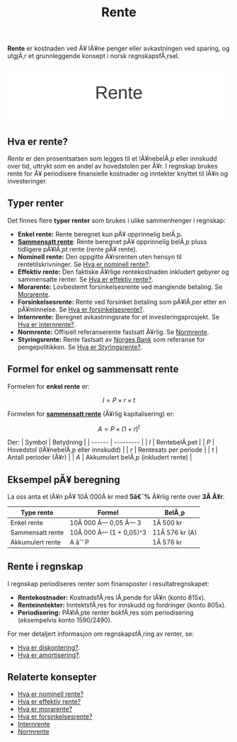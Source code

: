 ﻿---
title: "Rente"
meta_title: "Rente"
meta_description: '**Rente** er kostnaden ved Ã¥ lÃ¥ne penger eller avkastningen ved sparing, og utgjÃ¸r et grunnleggende konsept i norsk regnskapsfÃ¸rsel.'
slug: rente
type: blog
layout: pages/single
---

**Rente** er kostnaden ved Ã¥ lÃ¥ne penger eller avkastningen ved sparing, og utgjÃ¸r et grunnleggende konsept i norsk regnskapsfÃ¸rsel.

![Rente](rente-image.svg)

## Hva er rente?

*Rente* er den prosentsatsen som legges til et lÃ¥nebelÃ¸p eller innskudd over tid, uttrykt som en andel av hovedstolen per Ã¥r. I regnskap brukes rente for Ã¥ periodisere finansielle kostnader og inntekter knyttet til lÃ¥n og investeringer.

## Typer renter

Det finnes flere **typer renter** som brukes i ulike sammenhenger i regnskap:

* **Enkel rente:** Rente beregnet kun pÃ¥ opprinnelig belÃ¸p.
* [**Sammensatt rente**](/blogs/regnskap/renters-rente "Renters rente “ Rente pÃ¥ rente i regnskap"): Rente beregnet pÃ¥ opprinnelig belÃ¸p pluss tidligere pÃ¥lÃ¸pt rente (rente pÃ¥ rente).
* **Nominell rente:** Den oppgitte Ã¥rsrenten uten hensyn til rentetilskrivninger. Se [Hva er nominell rente?](/blogs/regnskap/hva-er-nominell-rente "Hva er nominell rente? Definisjon og Beregning").
* **Effektiv rente:** Den faktiske Ã¥rlige rentekostnaden inkludert gebyrer og sammensatte renter. Se [Hva er effektiv rente?](/blogs/regnskap/hva-er-effektiv-rente "Hva er effektiv rente? Beregning og Eksempler").
* **Morarente:** Lovbestemt forsinkelsesrente ved manglende betaling. Se [Morarente](/blogs/regnskap/hva-er-morarente "Morarente “ Juridisk Grunnlag og Beregning").
* **Forsinkelsesrente:** Rente ved forsinket betaling som pÃ¥lÃ¸per etter en pÃ¥minnelse. Se [Hva er forsinkelsesrente?](/blogs/regnskap/hva-er-forsinkelsesrente "Forsinkelsesrente “ Definisjon og Satser").
* **Internrente:** Beregnet avkastningsrate for et investeringsprosjekt. Se [Hva er internrente?](/blogs/regnskap/internrente "Internrente “ Beregning av Avkastning").
* **Normrente:** Offisiell referanserente fastsatt Ã¥rlig. Se [Normrente](/blogs/regnskap/normrente "Normrente “ Definisjon og Bruk").
* **Styringsrente:** Rente fastsatt av [Norges Bank](/blogs/regnskap/norges-bank "Hva er Norges Bank? Rolle og Funksjoner i Norsk Ã˜konomi") som referanse for pengepolitikken. Se [Hva er Styringsrente?](/blogs/regnskap/styringsrente "Hva er Styringsrente? Komplett Guide til Norges Bank sin Styringsrente").

## Formel for enkel og sammensatt rente

Formelen for **enkel rente** er:

$$
I = P \times r \times t
$$

Formelen for [**sammensatt rente**](/blogs/regnskap/renters-rente "Renters rente “ Rente pÃ¥ rente i regnskap") (Ã¥rlig kapitalisering) er:

$$
A = P \times (1 + r)^t
$$

Der:
| Symbol | Betydning |
| ------ | --------- |
| *I*    | RentebelÃ¸pet |
| *P*    | Hovedstol (lÃ¥nebelÃ¸p eller innskudd) |
| *r*    | Rentesats per periode |
| *t*    | Antall perioder (Ã¥r) |
| *A*    | Akkumulert belÃ¸p (inkludert rente) |

## Eksempel pÃ¥ beregning

La oss anta et lÃ¥n pÃ¥ 10Â 000Â kr med **5â€¯%** Ã¥rlig rente over **3Â Ã¥r**.

| Type rente      | Formel                  | BelÃ¸p         |
| -----------------| ------------------------ | ------------- |
| Enkel rente      | 10Â 000 Ã— 0,05 Ã— 3        | 1Â 500 kr      |
| Sammensatt rente | 10Â 000 Ã— (1 + 0,05)^3    | 11Â 576 kr (A) |
| Akkumulert rente | A âˆ’ P                    | 1Â 576 kr      |

## Rente i regnskap

I regnskap periodiseres renter som finansposter i resultatregnskapet:

* **Rentekostnader:** KostnadsfÃ¸res lÃ¸pende for lÃ¥n (konto 815x).
* **Renteinntekter:** InntektsfÃ¸res for innskudd og fordringer (konto 805x).
* **Periodisering:** PÃ¥lÃ¸pte renter bokfÃ¸res som periodisering (eksempelvis konto 1590/2490).

For mer detaljert informasjon om regnskapsfÃ¸ring av renter, se:
* [Hva er diskontering?](/blogs/regnskap/hva-er-diskontering "Diskontering “ NÃ¥verdi og KontantstrÃ¸m").
* [Hva er amortisering?](/blogs/regnskap/hva-er-amortisering "Amortisering “ Avskrivninger og Avdrag").

## Relaterte konsepter

* [Hva er nominell rente?](/blogs/regnskap/hva-er-nominell-rente "Hva er nominell rente? Definisjon og Beregning")
* [Hva er effektiv rente?](/blogs/regnskap/hva-er-effektiv-rente "Hva er effektiv rente? Beregning og Eksempler")
* [Hva er morarente?](/blogs/regnskap/hva-er-morarente "Morarente “ Juridisk Grunnlag og Beregning")
* [Hva er forsinkelsesrente?](/blogs/regnskap/hva-er-forsinkelsesrente "Forsinkelsesrente “ Definisjon og Satser")
* [Internrente](/blogs/regnskap/internrente "Internrente “ Beregning av Avkastning")
* [Normrente](/blogs/regnskap/normrente "Normrente “ Definisjon og Bruk")


